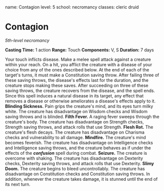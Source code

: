 name: Contagion
level: 5
school: necromancy
classes: cleric
         druid

# Contagion
_5th-level necromancy_

**Casting Time:** 1 action
**Range:** Touch
**Components:** V, S
**Duration:** 7 days

Your touch inflicts disease. Make a melee spell attack against a creature within your reach. On a hit, you afflict the creature with a disease of your choice from any of the ones described below.
At the end of each of the target's turns, it must make a Constitution saving throw. After failing three of these saving throws, the disease's effects last for the duration, and the creature stops making these saves. After succeeding on three of these saving throws, the creature recovers from the disease, and the spell ends.
Since this spell induces a natural disease in its target, any effect that removes a disease or otherwise ameliorates a disease's effects apply to it.
**Blinding Sickness.** Pain grips the creature's mind, and its eyes turn milky white. The creature has disadvantage on Wisdom checks and Wisdom saving throws and is blinded.
**Filth Fever.** A raging fever sweeps through the creature's body. The creature has disadvantage on Strength checks, Strength saving throws, and attack rolls that use Strength.
**Flesh Rot.** The creature's flesh decays. The creature has disadvantage on Charisma checks and vulnerability to all damage.
**Mindfire.** The creature's mind becomes feverish. The creature has disadvantage on Intelligence checks and Intelligence saving throws, and the creature behaves as if under the effects of the **_confusion_** spell during combat.
**Seizure.** The creature is overcome with shaking. The creature has disadvantage on Dexterity checks, Dexterity saving throws, and attack rolls that use Dexterity.
**Slimy Doom.** The creature begins to bleed uncontrollably. The creature has disadvantage on Constitution checks and Constitution saving throws. In addition, whenever the creature takes damage, it is stunned until the end of its next turn.
